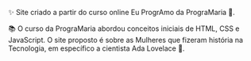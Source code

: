 
:sparkles: Site criado a partir do curso online Eu ProgrAmo da PrograMaria :raising_hand:. 

:books: O curso da PrograMaria abordou conceitos iniciais de HTML, CSS e JavaScript. O site proposto é sobre as Mulheres que fizeram história na Tecnologia, em específico a cientista Ada Lovelace :crown:.
